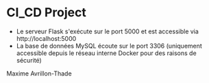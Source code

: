 # CI_CD Project

- Le serveur Flask s'exécute sur le port 5000 et est accessible via http://localhost:5000
- La base de données MySQL écoute sur le port 3306 (uniquement accessible depuis le réseau interne Docker pour des raisons de sécurité)

Maxime Avrillon-Thade
